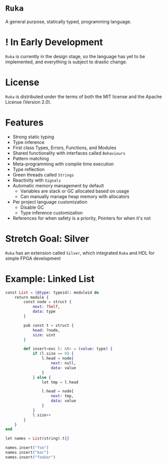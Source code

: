 # `Ruka`
A general purpose, statically typed, programming language.

# ! In Early Development
`Ruka` is currently in the design stage, so the language has yet to be implemented, and everything is subject to drastic change.

# License
`Ruka` is distributed under the terms of both the MIT license and the Apache License (Version 2.0).

# Features
- Strong static typing
- Type inference
- First class Types, Errors, Functions, and Modules
- Shared functionality with interfaces called `Behaviours`
- Pattern matching
- Meta-programming with compile time execution
- Type reflection
- Green threads called `Strings`
- Reactivity with `Signals`
- Automatic memory management by default
    - Variables are stack or GC allocated based on usage
    - Can manually manage heap memory with allocators
- Per project language customization
    - Disable GC
    - Type inference customization
- References for when safety is a priority, Pointers for when it's not

# Stretch Goal: Silver
`Ruka` has an extension called `Silver`, which integrated `Ruka` and HDL for simple FPGA development

# Example: Linked List
```elixir
const List = (@type: typeid): moduleid do
    return module {
        const node = struct {
            next: ?Self,
            data: type
        }

        pub const t = struct {
            head: ?node,
            size: uint
        }

        def insert<exc l: &t> = (value: type) {
            if (l.size == 0) {
                l.head = node{
                    next: null,
                    data: value
                }
            } else {
                let tmp = l.head

                l.head = node{
                    next: tmp,
                    data: value
                }
            }
            l.size++ 
        }
    }
end

let names = List(string).t{}

names.insert("foo")
names.insert("bar")
names.insert("foobar")
```
